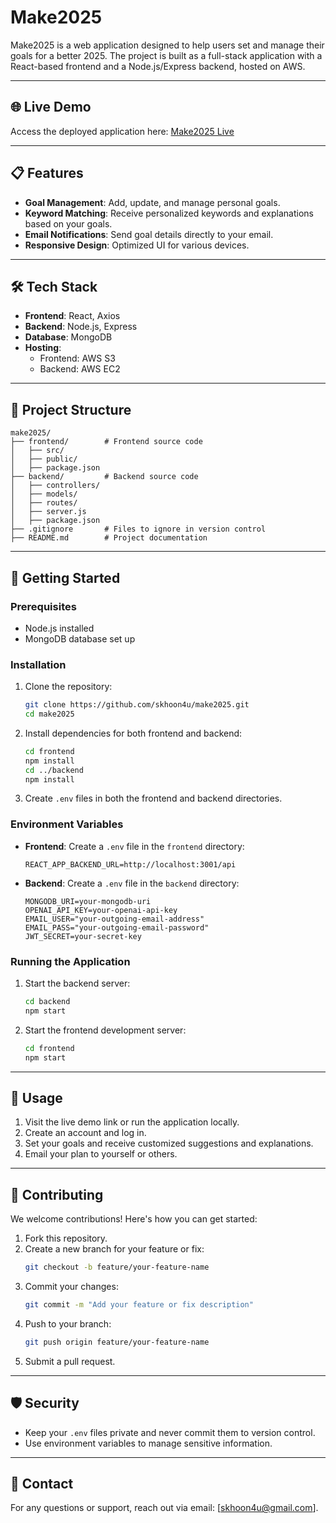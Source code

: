 # Make2025

Make2025 is a web application designed to help users set and manage their goals for a better 2025. The project is built as a full-stack application with a React-based frontend and a Node.js/Express backend, hosted on AWS.

---
## 🌐 Live Demo

Access the deployed application here: [Make2025 Live](http://make2025.click)

---

## 📋 Features

- **Goal Management**: Add, update, and manage personal goals.
- **Keyword Matching**: Receive personalized keywords and explanations based on your goals.
- **Email Notifications**: Send goal details directly to your email.
- **Responsive Design**: Optimized UI for various devices.

---

## 🛠️ Tech Stack

- **Frontend**: React, Axios
- **Backend**: Node.js, Express
- **Database**: MongoDB
- **Hosting**:
  - Frontend: AWS S3
  - Backend: AWS EC2

---

## 📂 Project Structure

```
make2025/
├── frontend/        # Frontend source code
│   ├── src/
│   ├── public/
│   ├── package.json
├── backend/         # Backend source code
│   ├── controllers/
│   ├── models/
│   ├── routes/
│   ├── server.js
│   ├── package.json
├── .gitignore       # Files to ignore in version control
├── README.md        # Project documentation
```

---

## 🚀 Getting Started

### Prerequisites

- Node.js installed
- MongoDB database set up

### Installation

1. Clone the repository:

   ```bash
   git clone https://github.com/skhoon4u/make2025.git
   cd make2025
   ```

2. Install dependencies for both frontend and backend:

   ```bash
   cd frontend
   npm install
   cd ../backend
   npm install
   ```

3. Create `.env` files in both the frontend and backend directories.

### Environment Variables

- **Frontend**: Create a `.env` file in the `frontend` directory:

  ```plaintext
  REACT_APP_BACKEND_URL=http://localhost:3001/api
  ```

- **Backend**: Create a `.env` file in the `backend` directory:
  ```plaintext
  MONGODB_URI=your-mongodb-uri
  OPENAI_API_KEY=your-openai-api-key
  EMAIL_USER="your-outgoing-email-address"
  EMAIL_PASS="your-outgoing-email-password"
  JWT_SECRET=your-secret-key
  ```

### Running the Application

1. Start the backend server:

   ```bash
   cd backend
   npm start
   ```

2. Start the frontend development server:
   ```bash
   cd frontend
   npm start
   ```

---


## 📝 Usage

1. Visit the live demo link or run the application locally.
2. Create an account and log in.
3. Set your goals and receive customized suggestions and explanations.
4. Email your plan to yourself or others.

---

## 🤝 Contributing

We welcome contributions! Here's how you can get started:

1. Fork this repository.
2. Create a new branch for your feature or fix:
   ```bash
   git checkout -b feature/your-feature-name
   ```
3. Commit your changes:
   ```bash
   git commit -m "Add your feature or fix description"
   ```
4. Push to your branch:
   ```bash
   git push origin feature/your-feature-name
   ```
5. Submit a pull request.

---

## 🛡️ Security

- Keep your `.env` files private and never commit them to version control.
- Use environment variables to manage sensitive information.

---

## 📧 Contact

For any questions or support, reach out via email: [skhoon4u@gmail.com].
